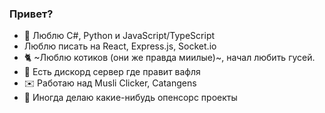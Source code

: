 ### Привет?
- 💾 Люблю C#, Python и JavaScript/TypeScript
- Люблю писать на React, Express.js, Socket.io
- 🐈 ~Люблю котиков (они же правда миилые)~, начал любить гусей.
- 🧇 Есть дискорд сервер где правит вафля
- ✉️ Работаю над Musli Clicker, Catangens
- 🔨 Иногда делаю какие-нибудь опенсорс проекты

<!--
**VitiaCatDragon/VitiaCatDragon** is a ✨ _special_ ✨ repository because its `README.md` (this file) appears on your GitHub profile.

Here are some ideas to get you started:

- 🔭 I’m currently working on ...
- 🌱 I’m currently learning ...
- 👯 I’m looking to collaborate on ...
- 🤔 I’m looking for help with ...
- 💬 Ask me about ...
- 📫 How to reach me: ...
- 😄 Pronouns: ...
- ⚡ Fun fact: ...
-->
